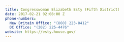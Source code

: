 ```yaml
---
title: Congresswoman Elizabeth Esty (Fifth District)
date: 2017-02-21 02:08:00 Z
phone-numbers:
  New Britain Office: "(860) 223-8412"
  DC Office: "(202) 225-4476"
website: https://esty.house.gov/
---
```


